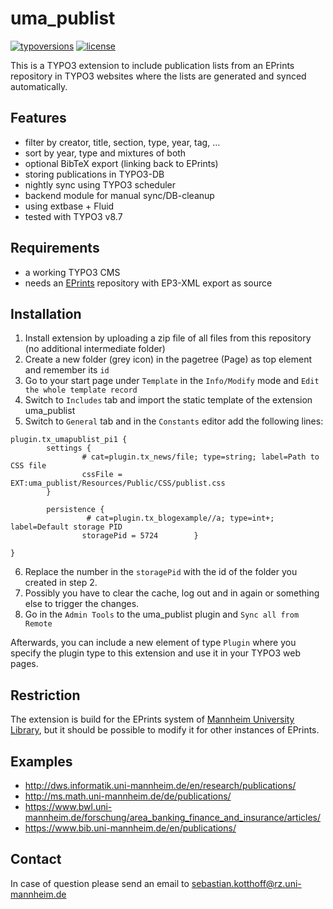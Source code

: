# uma_publist

[![typoversions](https://img.shields.io/badge/TYPO3-6.2,%207.6-blue.svg?style=flat.svg)](https://github.com/UB-Mannheim/publist4ubma2#requirements)
[![license](https://img.shields.io/badge/license-GPL%202.0-yellow.svg?style=flat)](https://github.com/UB-Mannheim/publist4ubma2/blob/master/LICENSE)

This is a TYPO3 extension to include publication lists from an EPrints repository
in TYPO3 websites where the lists are generated and synced automatically.

## Features
- filter by creator, title, section, type, year, tag, ...
- sort by year, type and mixtures of both
- optional BibTeX export (linking back to EPrints)
- storing publications in TYPO3-DB
- nightly sync using TYPO3 scheduler
- backend module for manual sync/DB-cleanup
- using extbase + Fluid
- tested with TYPO3 v8.7

## Requirements
- a working TYPO3 CMS
- needs an [EPrints](http://www.eprints.org) repository with EP3-XML export as source

## Installation

1. Install extension by uploading a zip file of all files from this repository (no additional intermediate folder)
2. Create a new folder (grey icon) in the pagetree (Page) as top element and remember its `id`
3. Go to your start page under `Template` in the `Info/Modify` mode and `Edit the whole template record`
4. Switch to `Includes` tab and import the static template of the extension uma_publist
5. Switch to `General` tab and in the `Constants` editor add the following lines:
```typoscript
plugin.tx_umapublist_pi1 {
        settings {
                # cat=plugin.tx_news/file; type=string; label=Path to CSS file
                cssFile = EXT:uma_publist/Resources/Public/CSS/publist.css
        }

        persistence {
                 # cat=plugin.tx_blogexample//a; type=int+; label=Default storage PID
                storagePid = 5724        }

}
```
6. Replace the number in the `storagePid` with the id of the folder you created in step 2.
7. Possibly you have to clear the cache, log out and in again or something else to trigger the changes.
8. Go in the `Admin Tools` to the uma_publist plugin and `Sync all from Remote`

Afterwards, you can include a new element of type `Plugin` where you specify the plugin type to this extension and use it in your TYPO3 web pages.

## Restriction
The extension is build for the EPrints system of [Mannheim University Library](https://www.bib.uni-mannheim.de/en/),
but it should be possible to modify it for other instances of EPrints.

## Examples
- http://dws.informatik.uni-mannheim.de/en/research/publications/
- http://ms.math.uni-mannheim.de/de/publications/
- https://www.bwl.uni-mannheim.de/forschung/area_banking_finance_and_insurance/articles/
- https://www.bib.uni-mannheim.de/en/publications/

## Contact
In case of question please send an email to sebastian.kotthoff@rz.uni-mannheim.de
